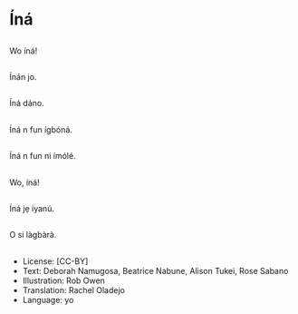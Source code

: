 # Íná

##
Wo íná!

##
Ínán jo.

##
Íná dáno.

##
Íná n fun ígbóná.

##
Íná n fun ni ímólé.

##
Wo, íná!

##
Íná jẹ iyanú.

##
O si làgbàrà.

##
* License: [CC-BY]
* Text: Deborah Namugosa, Beatrice Nabune, Alison Tukei, Rose Sabano
* Illustration: Rob Owen
* Translation: Rachel Oladejo
* Language: yo
